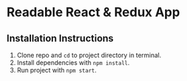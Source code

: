 # Readable React & Redux App

## Installation Instructions
1. Clone repo and `cd` to project directory in terminal.
2. Install dependencies with `npm install`.
2. Run project with `npm start`.
